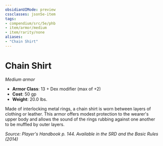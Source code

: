 ```yaml
---
obsidianUIMode: preview
cssclasses: json5e-item
tags:
- compendium/src/5e/phb
- item/armor/medium
- item/rarity/none
aliases: 
- "Chain Shirt"
---
```

# Chain Shirt
*Medium armor*  

- **Armor Class**: 13 + Dex modifier (max of +2)
- **Cost**: 50 gp
- **Weight**: 20.0 lbs.

Made of interlocking metal rings, a chain shirt is worn between layers of clothing or leather. This armor offers modest protection to the wearer's upper body and allows the sound of the rings rubbing against one another to be muffled by outer layers.

*Source: Player's Handbook p. 144. Available in the <span title='Systems Reference Document (5.1)'>SRD</span> and the Basic Rules (2014)*